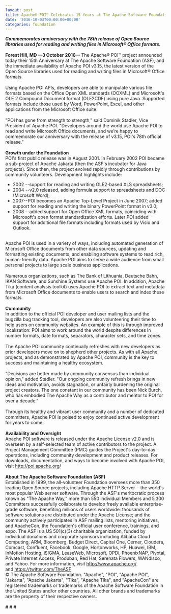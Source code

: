 ```yaml
---
layout: post
title: Apache® POI™ Celebrates 15 Years at The Apache Software Foundation
date: '2016-10-03T00:00:00+00:00'
categories: foundation
---
```

<div><b><i>Commemorates anniversary with the 78th release of Open Source libraries used for reading and writing files in Microsoft® Office formats.</i></b></div> 
  <div><b><br /></b></div> 
  <div><b>Forest Hill, MD —3 October 2016—</b> The Apache® POI™ project announced today their 15th Anniversary at The Apache Software Foundation (ASF), and the immediate availability of Apache POI v3.15, the latest version of the Open Source libraries used for reading and writing files in Microsoft® Office formats.</div> 
  <div><br /></div> 
  <div>Using Apache POI APIs, developers are able to manipulate various file formats based on the Office Open XML standards (OOXML) and Microsoft's OLE 2 Compound Document format (OLE2CDF) using pure Java. Supported formats include those used by Word, PowerPoint, Excel, and other applications from the Microsoft Office suite.</div> 
  <div><br /></div> 
  <div>&quot;POI has gone from strength to strength,&quot; said Dominik Stadler, Vice President of Apache POI. &quot;Developers around the world use Apache POI to read and write Microsoft Office documents, and we’re happy to commemorate our anniversary with the release of v3.15, POI's 78th official release.&quot;</div> 
  <div><br /></div> 
  <div><b>Growth under the Foundation</b></div> 
  <div>POI's first public release was in August 2001. In February 2002 POI became a sub-project of Apache Jakarta (then the ASF's incubator for Java projects). Since then, the project evolved rapidly through contributions by community volunteers. Development highlights include:</div> 
  <div> 
    <ul> 
      <li>2002 --support for reading and writing OLE2-based XLS spreadsheets;</li> 
      <li>2004 --v2.0 released, adding formula support to spreadsheets and DOC (Microsoft Word);</li> 
      <li>2007--POI becomes an Apache Top-Level Project in June 2007; added support for reading and writing the binary PowerPoint format in v3.0;</li> 
      <li>2008 --added support for Open Office XML formats, coinciding with Microsoft's open format standardization efforts. Later POI added support for additional file formats including formats used by Visio and Outlook.</li> 
    </ul> 
  </div> 
  <div><br /></div> 
  <div>Apache POI is used in a variety of ways, including automated generation of Microsoft Office documents from other data sources, updating and formatting existing documents, and enabling software systems to read rich, human-friendly data. Apache POI aims to serve a wide audience from small personal projects to large scale business applications.&nbsp;</div> 
  <div><br /></div> 
  <div>Numerous organizations, such as The Bank of Lithuania, Deutsche Bahn, IKAN Software, and Sunshine Systems use Apache POI. In addition, Apache Tika (content analysis toolkit) uses Apache POI to extract text and metadata from Microsoft Office documents to enable users to search and index these formats.</div> 
  <div><br /></div> 
  <div><b>Community</b></div> 
  <div>In addition to the official POI developer and user mailing lists and the bugzilla bug tracking tool, developers are also volunteering their time to help users on community websites. An example of this is through improved localization: POI aims to work around the world despite differences in number formats, date formats, separators, character sets, and time zones.</div> 
  <div><br /></div> 
  <div>The Apache POI community continually refreshes with new developers as prior developers move on to shepherd other projects. As with all Apache projects, and as demonstrated by Apache POI, community is the key to success and maintaining a healthy ecosystem.</div> 
  <div><br /></div> 
  <div>&quot;Decisions are better made by community consensus than individual opinion,&quot; added Stadler. &quot;Our ongoing community refresh brings in new ideas and motivation, avoids stagnation, or unfairly burdening the original project creators. The one constant in our community has been Nick Burch, who has embodied The Apache Way as a contributor and mentor to POI for over a decade.&quot;</div> 
  <div><br /></div> 
  <div>Through its healthy and vibrant user community and a number of dedicated committers, Apache POI is poised to enjoy continued active development for years to come.&nbsp;</div> 
  <div><br /></div> 
  <div><b>Availability and Oversight</b></div> 
  <div>Apache POI software is released under the Apache License v2.0 and is overseen by a self-selected team of active contributors to the project. A Project Management Committee (PMC) guides the Project's day-to-day operations, including community development and product releases. For downloads, documentation, and ways to become involved with Apache POI, visit <a href="http://poi.apache.org/">http://poi.apache.org/</a></div> 
  <div><br /></div> 
  <div><b>About The Apache Software Foundation (ASF)<br /></b>Established in 1999, the all-volunteer Foundation oversees more than 350 leading Open Source projects, including Apache HTTP Server --the world's most popular Web server software. Through the ASF's meritocratic process known as &quot;The Apache Way,&quot; more than 550 individual Members and 5,300 Committers successfully collaborate to develop freely available enterprise-grade software, benefiting millions of users worldwide: thousands of software solutions are distributed under the Apache License; and the community actively participates in ASF mailing lists, mentoring initiatives, and ApacheCon, the Foundation's official user conference, trainings, and expo. The ASF is a US 501(c)(3) charitable organization, funded by individual donations and corporate sponsors including Alibaba Cloud Computing, ARM, Bloomberg, Budget Direct, Capital One, Cerner, Cloudera, Comcast, Confluent, Facebook, Google, Hortonworks, HP, Huawei, IBM, InMotion Hosting, iSIGMA, LeaseWeb, Microsoft, OPDi, PhoenixNAP, Pivotal, Private Internet Access, Produban, Red Hat, Serenata Flowers, WANdisco, and Yahoo. For more information, visit <a href="http://www.apache.org/">http://www.apache.org/</a> and&nbsp;<a href="https://twitter.com/TheASF">https://twitter.com/TheASF</a></div> 
  <div>© The Apache Software Foundation. &quot;Apache&quot;, &quot;POI&quot;, &quot;Apache POI&quot;, &quot;Jakarta&quot;, &quot;Apache Jakarta&quot;, &quot;Tika&quot;, &quot;Apache Tika&quot;, and &quot;ApacheCon&quot; are registered trademarks or trademarks of the Apache Software Foundation in the United States and/or other countries. All other brands and trademarks are the property of their respective owners.</div> 
  <div><br /></div> 
  <div># # #</div>
